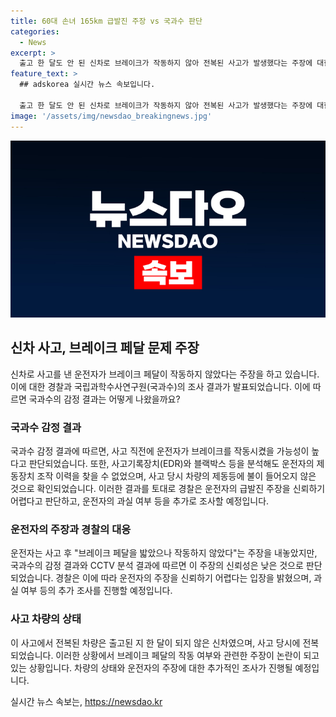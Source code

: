 ```yaml
---
title: 60대 손녀 165km 급발진 주장 vs 국과수 판단
categories:
  - News
excerpt: >
  출고 한 달도 안 된 신차로 브레이크가 작동하지 않아 전복된 사고가 발생했다는 주장에 대한 경찰과 국과수의 입장이 대립하고 있다. 사고 차량에서 결함을 확인할 수 없었고, 사고 직전에 가속 페달이 작동한 가능성이 높다는 감정 결과가 나왔다. 이에 경찰은 운전자의 주장을 신빙성이 낮다고 판단하고, 추가 조사를 진행할 예정이다. 60대 운전자의 주장과 운전자 과실 여부에 대한 논란이 예상된다.
feature_text: >
  ## adskorea 실시간 뉴스 속보입니다.

  출고 한 달도 안 된 신차로 브레이크가 작동하지 않아 전복된 사고가 발생했다는 주장에 대한 경찰과 국과수의 입장이 대립하고 있다. 사고 차량에서 결함을 확인할 수 없었고, 사고 직전에 가속 페달이 작동한 가능성이 높다는 감정 결과가 나왔다. 이에 경찰은 운전자의 주장을 신빙성이 낮다고 판단하고, 추가 조사를 진행할 예정이다. 60대 운전자의 주장과 운전자 과실 여부에 대한 논란이 예상된다.
image: '/assets/img/newsdao_breakingnews.jpg'
---
```


<p><img src="/assets/img/newsdao_breakingnews.jpg" alt="adskorea 속보" /></p>

<h2 data-ke-size="size26">신차 사고, 브레이크 페달 문제 주장</h2>

<p data-ke-size="size16">신차로 사고를 낸 운전자가 브레이크 페달이 작동하지 않았다는 주장을 하고 있습니다. 이에 대한 경찰과 국립과학수사연구원(국과수)의 조사 결과가 발표되었습니다. 이에 따르면 국과수의 감정 결과는 어떻게 나왔을까요?</p>

<h3><b>국과수 감정 결과</b></h3>

<p data-ke-size="size16">국과수 감정 결과에 따르면, 사고 직전에 운전자가 브레이크를 작동시켰을 가능성이 높다고 판단되었습니다. 또한, 사고기록장치(EDR)와 블랙박스 등을 분석해도 운전자의 제동장치 조작 이력을 찾을 수 없었으며, 사고 당시 차량의 제동등에 불이 들어오지 않은 것으로 확인되었습니다. 이러한 결과를 토대로 경찰은 운전자의 급발진 주장을 신뢰하기 어렵다고 판단하고, 운전자의 과실 여부 등을 추가로 조사할 예정입니다.</p>

<h3><b>운전자의 주장과 경찰의 대응</b></h3>

<p data-ke-size="size16">운전자는 사고 후 "브레이크 페달을 밟았으나 작동하지 않았다"는 주장을 내놓았지만, 국과수의 감정 결과와 CCTV 분석 결과에 따르면 이 주장의 신뢰성은 낮은 것으로 판단되었습니다. 경찰은 이에 따라 운전자의 주장을 신뢰하기 어렵다는 입장을 밝혔으며, 과실 여부 등의 추가 조사를 진행할 예정입니다.</p>

<h3><b>사고 차량의 상태</b></h3>

<p data-ke-size="size16">이 사고에서 전복된 차량은 출고된 지 한 달이 되지 않은 신차였으며, 사고 당시에 전복되었습니다. 이러한 상황에서 브레이크 페달의 작동 여부와 관련한 주장이 논란이 되고 있는 상황입니다. 차량의 상태와 운전자의 주장에 대한 추가적인 조사가 진행될 예정입니다.</p>
실시간 뉴스 속보는, <a href="https://newsdao.kr" rel="dofollow">https://newsdao.kr</a>


